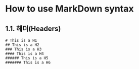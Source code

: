 How to use MarkDown syntax
===
1.1. 헤더(Headers)
---
```
# This is a H1
## This is a H2
### This is a H3
#### This is a H4
###### This is a H5
####### This is a H6
```
